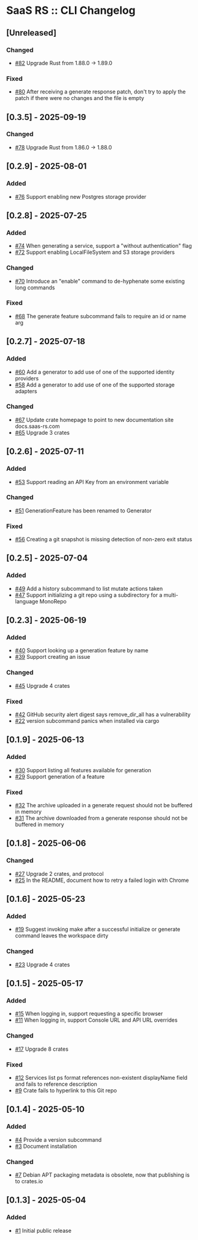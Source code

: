 # SaaS RS :: CLI Changelog

## [Unreleased]
### Changed
- [#82](https://github.com/saas-rs/cli/issues/82) Upgrade Rust from 1.88.0 → 1.89.0

### Fixed
- [#80](https://github.com/saas-rs/cli/issues/80) After receiving a generate response patch, don't try to apply the patch if there were no changes and the file is empty

## [0.3.5] - 2025-09-19
### Changed
- [#78](https://github.com/saas-rs/cli/issues/78) Upgrade Rust from 1.86.0 → 1.88.0

## [0.2.9] - 2025-08-01
### Added
- [#76](https://github.com/saas-rs/cli/issues/76) Support enabling new Postgres storage provider

## [0.2.8] - 2025-07-25
### Added
- [#74](https://github.com/saas-rs/cli/issues/74) When generating a service, support a "without authentication" flag
- [#72](https://github.com/saas-rs/cli/issues/72) Support enabling LocalFileSystem and S3 storage providers

### Changed
- [#70](https://github.com/saas-rs/cli/issues/70) Introduce an "enable" command to de-hyphenate some existing long commands

### Fixed
- [#68](https://github.com/saas-rs/cli/issues/68) The generate feature subcommand fails to require an id or name arg

## [0.2.7] - 2025-07-18
### Added
- [#60](https://github.com/saas-rs/cli/issues/60) Add a generator to add use of one of the supported identity providers
- [#58](https://github.com/saas-rs/cli/issues/58) Add a generator to add use of one of the supported storage adapters

### Changed
- [#67](https://github.com/saas-rs/cli/issues/67) Update crate homepage to point to new documentation site docs.saas-rs.com
- [#65](https://github.com/saas-rs/cli/issues/65) Upgrade 3 crates

## [0.2.6] - 2025-07-11
### Added
- [#53](https://github.com/saas-rs/cli/issues/53) Support reading an API Key from an environment variable

### Changed
- [#51](https://github.com/saas-rs/cli/issues/51) GenerationFeature has been renamed to Generator

### Fixed
- [#56](https://github.com/saas-rs/cli/issues/56) Creating a git snapshot is missing detection of non-zero exit status

## [0.2.5] - 2025-07-04
### Added
- [#49](https://github.com/saas-rs/cli/issues/49) Add a history subcommand to list mutate actions taken
- [#47](https://github.com/saas-rs/cli/issues/47) Support initializing a git repo using a subdirectory for a multi-language MonoRepo

## [0.2.3] - 2025-06-19
### Added
- [#40](https://github.com/saas-rs/cli/issues/40) Support looking up a generation feature by name
- [#39](https://github.com/saas-rs/cli/issues/39) Support creating an issue

### Changed
- [#45](https://github.com/saas-rs/cli/issues/45) Upgrade 4 crates

### Fixed
- [#42](https://github.com/saas-rs/cli/issues/42) GitHub security alert digest says remove_dir_all has a vulnerability
- [#22](https://github.com/saas-rs/cli/issues/22) version subcommand panics when installed via cargo

## [0.1.9] - 2025-06-13
### Added
- [#30](https://github.com/saas-rs/cli/issues/30) Support listing all features available for generation
- [#29](https://github.com/saas-rs/cli/issues/29) Support generation of a feature

### Fixed
- [#32](https://github.com/saas-rs/cli/issues/32) The archive uploaded in a generate request should not be buffered in memory
- [#31](https://github.com/saas-rs/cli/issues/31) The archive downloaded from a generate response should not be buffered in memory

## [0.1.8] - 2025-06-06
### Changed
- [#27](https://github.com/saas-rs/cli/issues/27) Upgrade 2 crates, and protocol
- [#25](https://github.com/saas-rs/cli/issues/25) In the README, document how to retry a failed login with Chrome

## [0.1.6] - 2025-05-23
### Added
- [#19](https://github.com/saas-rs/cli/issues/19) Suggest invoking make after a successful initialize or generate command leaves the workspace dirty

### Changed
- [#23](https://github.com/saas-rs/cli/issues/23) Upgrade 4 crates

## [0.1.5] - 2025-05-17
### Added
- [#15](https://github.com/saas-rs/cli/issues/15) When logging in, support requesting a specific browser
- [#11](https://github.com/saas-rs/cli/issues/11) When logging in, support Console URL and API URL overrides

### Changed
- [#17](https://github.com/saas-rs/cli/issues/17) Upgrade 8 crates

### Fixed
- [#12](https://github.com/saas-rs/cli/issues/12) Services list ps format references non-existent displayName field and fails to reference description
- [#9](https://github.com/saas-rs/cli/issues/9) Crate fails to hyperlink to this Git repo

## [0.1.4] - 2025-05-10
### Added
- [#4](https://github.com/saas-rs/cli/issues/4) Provide a version subcommand
- [#3](https://github.com/saas-rs/cli/issues/3) Document installation

### Changed
- [#7](https://github.com/saas-rs/cli/issues/7) Debian APT packaging metadata is obsolete, now that publishing is to crates.io

## [0.1.3] - 2025-05-04
### Added
- [#1](https://github.com/saas-rs/cli/issues/1) Initial public release
